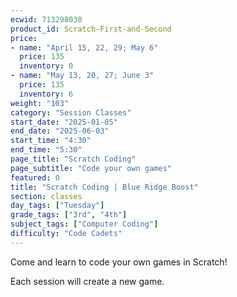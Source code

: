 ```yaml
---
ecwid: 713298030
product_id: Scratch-First-and-Second
price:
- name: "April 15, 22, 29; May 6"
  price: 135
  inventory: 0
- name: "May 13, 20, 27; June 3"
  price: 135
  inventory: 6
weight: "103"
category: "Session Classes"
start_date: "2025-01-05"
end_date: "2025-06-03"
start_time: "4:30"
end_time: "5:30"
page_title: "Scratch Coding"
page_subtitle: "Code your own games"
featured: 0
title: "Scratch Coding | Blue Ridge Boost"
section: classes
day_tags: ["Tuesday"]
grade_tags: ["3rd", "4th"]
subject_tags: ["Computer Coding"]
difficulty: "Code Cadets"
---
```

<p>Come and learn to code your own games in Scratch!</p><p>Each session will create a new game.</p>
